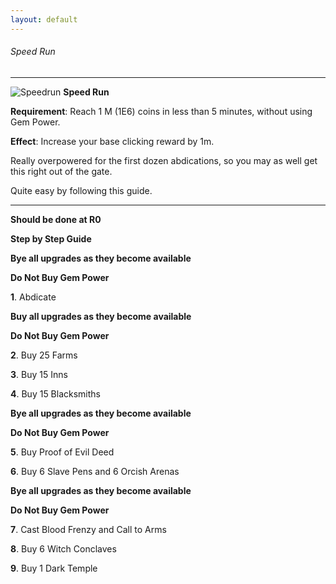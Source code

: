 ```yaml
---
layout: default
---
```


###### Speed Run

---

![](/realm/img/picks/SpeedrunSecretTrophy.png "Speedrun") **Speed Run**

**Requirement**: Reach 1 M (1E6) coins in less than 5 minutes, without using Gem Power.

**Effect**: Increase your base clicking reward by 1m.

Really overpowered for the first dozen abdications, so you may as well get this right out of the gate.

Quite easy by following this guide.

---

**Should be done at R0**

**Step by Step Guide**

**Bye all upgrades as they become available**

**Do Not Buy Gem Power**

**1**. Abdicate

**Buy all upgrades as they become available**

**Do Not Buy Gem Power**

**2**. Buy 25 Farms

**3**. Buy 15 Inns

**4**. Buy 15 Blacksmiths

**Bye all upgrades as they become available**

**Do Not Buy Gem Power**

**5**. Buy Proof of Evil Deed

**6**. Buy 6 Slave Pens and 6 Orcish Arenas

**Bye all upgrades as they become available**

**Do Not Buy Gem Power**

**7**. Cast Blood Frenzy and Call to Arms

**8**. Buy 6 Witch Conclaves

**9**. Buy 1 Dark Temple
